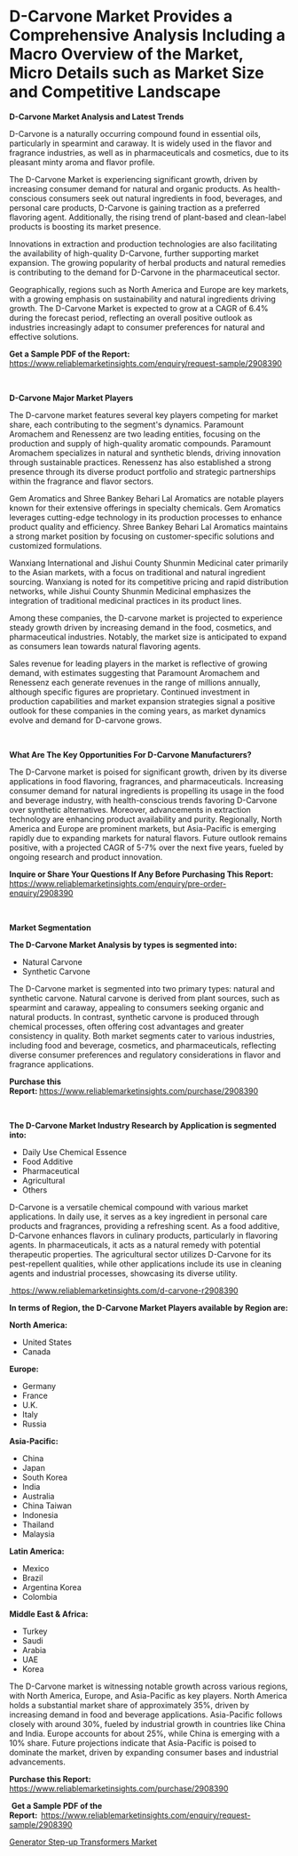 <p><h1>D-Carvone Market Provides a Comprehensive Analysis Including a Macro Overview of the Market, Micro Details such as Market Size and Competitive Landscape</h1></p><p><strong>D-Carvone Market Analysis and Latest Trends</strong></p>
<p><p>D-Carvone is a naturally occurring compound found in essential oils, particularly in spearmint and caraway. It is widely used in the flavor and fragrance industries, as well as in pharmaceuticals and cosmetics, due to its pleasant minty aroma and flavor profile.</p><p>The D-Carvone Market is experiencing significant growth, driven by increasing consumer demand for natural and organic products. As health-conscious consumers seek out natural ingredients in food, beverages, and personal care products, D-Carvone is gaining traction as a preferred flavoring agent. Additionally, the rising trend of plant-based and clean-label products is boosting its market presence.</p><p>Innovations in extraction and production technologies are also facilitating the availability of high-quality D-Carvone, further supporting market expansion. The growing popularity of herbal products and natural remedies is contributing to the demand for D-Carvone in the pharmaceutical sector.</p><p>Geographically, regions such as North America and Europe are key markets, with a growing emphasis on sustainability and natural ingredients driving growth. The D-Carvone Market is expected to grow at a CAGR of 6.4% during the forecast period, reflecting an overall positive outlook as industries increasingly adapt to consumer preferences for natural and effective solutions.</p></p>
<p><strong>Get a Sample PDF of the Report:&nbsp;</strong> <a href="https://www.reliablemarketinsights.com/enquiry/request-sample/2908390?utm_campaign=3204&utm_medium=2&utm_source=Github&utm_content=ia&utm_term=12032025&utm_id=d-carvone">https://www.reliablemarketinsights.com/enquiry/request-sample/2908390</a></p>
<p>&nbsp;</p>
<p><strong>D-Carvone Major Market Players</strong></p>
<p><p>The D-carvone market features several key players competing for market share, each contributing to the segment's dynamics. Paramount Aromachem and Renessenz are two leading entities, focusing on the production and supply of high-quality aromatic compounds. Paramount Aromachem specializes in natural and synthetic blends, driving innovation through sustainable practices. Renessenz has also established a strong presence through its diverse product portfolio and strategic partnerships within the fragrance and flavor sectors.</p><p>Gem Aromatics and Shree Bankey Behari Lal Aromatics are notable players known for their extensive offerings in specialty chemicals. Gem Aromatics leverages cutting-edge technology in its production processes to enhance product quality and efficiency. Shree Bankey Behari Lal Aromatics maintains a strong market position by focusing on customer-specific solutions and customized formulations.</p><p>Wanxiang International and Jishui County Shunmin Medicinal cater primarily to the Asian markets, with a focus on traditional and natural ingredient sourcing. Wanxiang is noted for its competitive pricing and rapid distribution networks, while Jishui County Shunmin Medicinal emphasizes the integration of traditional medicinal practices in its product lines.</p><p>Among these companies, the D-carvone market is projected to experience steady growth driven by increasing demand in the food, cosmetics, and pharmaceutical industries. Notably, the market size is anticipated to expand as consumers lean towards natural flavoring agents. </p><p>Sales revenue for leading players in the market is reflective of growing demand, with estimates suggesting that Paramount Aromachem and Renessenz each generate revenues in the range of millions annually, although specific figures are proprietary. Continued investment in production capabilities and market expansion strategies signal a positive outlook for these companies in the coming years, as market dynamics evolve and demand for D-carvone grows.</p></p>
<p>&nbsp;</p>
<p><strong>What Are The Key Opportunities For D-Carvone Manufacturers?</strong></p>
<p><p>The D-Carvone market is poised for significant growth, driven by its diverse applications in food flavoring, fragrances, and pharmaceuticals. Increasing consumer demand for natural ingredients is propelling its usage in the food and beverage industry, with health-conscious trends favoring D-Carvone over synthetic alternatives. Moreover, advancements in extraction technology are enhancing product availability and purity. Regionally, North America and Europe are prominent markets, but Asia-Pacific is emerging rapidly due to expanding markets for natural flavors. Future outlook remains positive, with a projected CAGR of 5-7% over the next five years, fueled by ongoing research and product innovation.</p></p>
<p><strong>Inquire or Share Your Questions If Any Before Purchasing This Report:</strong> <a href="https://www.reliablemarketinsights.com/enquiry/pre-order-enquiry/2908390?utm_campaign=3204&utm_medium=2&utm_source=Github&utm_content=ia&utm_term=12032025&utm_id=d-carvone">https://www.reliablemarketinsights.com/enquiry/pre-order-enquiry/2908390</a></p>
<p>&nbsp;</p>
<p><strong>Market Segmentation</strong></p>
<p><strong>The D-Carvone Market Analysis by types is segmented into:</strong></p>
<p><ul><li>Natural Carvone</li><li>Synthetic Carvone</li></ul></p>
<p><p>The D-Carvone market is segmented into two primary types: natural and synthetic carvone. Natural carvone is derived from plant sources, such as spearmint and caraway, appealing to consumers seeking organic and natural products. In contrast, synthetic carvone is produced through chemical processes, often offering cost advantages and greater consistency in quality. Both market segments cater to various industries, including food and beverage, cosmetics, and pharmaceuticals, reflecting diverse consumer preferences and regulatory considerations in flavor and fragrance applications.</p></p>
<p><strong>Purchase this Report:&nbsp;</strong><a href="https://www.reliablemarketinsights.com/purchase/2908390?utm_campaign=3204&utm_medium=2&utm_source=Github&utm_content=ia&utm_term=12032025&utm_id=d-carvone">https://www.reliablemarketinsights.com/purchase/2908390</a></p>
<p>&nbsp;</p>
<p><strong>The D-Carvone Market Industry Research by Application is segmented into:</strong></p>
<p><ul><li>Daily Use Chemical Essence</li><li>Food Additive</li><li>Pharmaceutical</li><li>Agricultural</li><li>Others</li></ul></p>
<p><p>D-Carvone is a versatile chemical compound with various market applications. In daily use, it serves as a key ingredient in personal care products and fragrances, providing a refreshing scent. As a food additive, D-Carvone enhances flavors in culinary products, particularly in flavoring agents. In pharmaceuticals, it acts as a natural remedy with potential therapeutic properties. The agricultural sector utilizes D-Carvone for its pest-repellent qualities, while other applications include its use in cleaning agents and industrial processes, showcasing its diverse utility.</p></p>
<p><a href="https://www.reliablemarketinsights.com/d-carvone-r2908390?utm_campaign=3204&utm_medium=2&utm_source=Github&utm_content=ia&utm_term=12032025&utm_id=d-carvone">&nbsp;https://www.reliablemarketinsights.com/d-carvone-r2908390</a></p>
<p><strong>In terms of Region, the D-Carvone Market Players available by Region are:</strong></p>
<p>
    <p> <strong> North America: </strong>
        <ul>
            <li>United States</li>
            <li>Canada</li>
        </ul>
        </p> 
    <p> <strong> Europe: </strong>
        <ul>
            <li>Germany</li>
            <li>France</li>
            <li>U.K.</li>
            <li>Italy</li>
            <li>Russia</li>
        </ul>
        </p> 
    <p> <strong> Asia-Pacific: </strong>
        <ul>
            <li>China</li>
            <li>Japan</li>
            <li>South Korea</li>
            <li>India</li>
            <li>Australia</li>
            <li>China Taiwan</li>
            <li>Indonesia</li>
            <li>Thailand</li>
            <li>Malaysia</li>
        </ul>
        </p> 
    <p> <strong> Latin America: </strong>
        <ul>
            <li>Mexico</li>
            <li>Brazil</li>
            <li>Argentina Korea</li>
            <li>Colombia</li>
        </ul>
        </p> 
    <p> <strong> Middle East & Africa: </strong>
        <ul>
            <li>Turkey</li>
            <li>Saudi</li>
            <li>Arabia</li>
            <li>UAE</li>
            <li>Korea</li>
        </ul>
    </p>
    </p>
<p><p>The D-Carvone market is witnessing notable growth across various regions, with North America, Europe, and Asia-Pacific as key players. North America holds a substantial market share of approximately 35%, driven by increasing demand in food and beverage applications. Asia-Pacific follows closely with around 30%, fueled by industrial growth in countries like China and India. Europe accounts for about 25%, while China is emerging with a 10% share. Future projections indicate that Asia-Pacific is poised to dominate the market, driven by expanding consumer bases and industrial advancements.</p></p>
<p><strong>Purchase this Report: </strong><a href="https://www.reliablemarketinsights.com/purchase/2908390?utm_campaign=3204&utm_medium=2&utm_source=Github&utm_content=ia&utm_term=12032025&utm_id=d-carvone">https://www.reliablemarketinsights.com/purchase/2908390</a></p>
<p>&nbsp;<strong>Get a Sample PDF of the Report:&nbsp;&nbsp;</strong><a href="https://www.reliablemarketinsights.com/enquiry/request-sample/2908390?utm_campaign=3204&utm_medium=2&utm_source=Github&utm_content=ia&utm_term=12032025&utm_id=d-carvone">https://www.reliablemarketinsights.com/enquiry/request-sample/2908390</a></p>
<p><strong></strong></p>
<p><p><a href="https://github.com/hannajuana198484/Market-Research-Report-List-1/blob/main/generator-step-up-transformers-market.md?utm_campaign=3204&utm_medium=2&utm_source=Github&utm_content=ia&utm_term=12032025&utm_id=d-carvone">Generator Step-up Transformers Market</a></p></p>